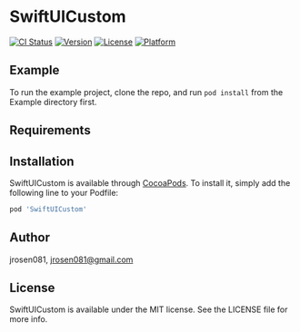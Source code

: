 # SwiftUICustom

[![CI Status](https://img.shields.io/travis/jrosen081/SwiftUICustom.svg?style=flat)](https://travis-ci.org/jrosen081/SwiftUICustom)
[![Version](https://img.shields.io/cocoapods/v/SwiftUICustom.svg?style=flat)](https://cocoapods.org/pods/SwiftUICustom)
[![License](https://img.shields.io/cocoapods/l/SwiftUICustom.svg?style=flat)](https://cocoapods.org/pods/SwiftUICustom)
[![Platform](https://img.shields.io/cocoapods/p/SwiftUICustom.svg?style=flat)](https://cocoapods.org/pods/SwiftUICustom)

## Example

To run the example project, clone the repo, and run `pod install` from the Example directory first.

## Requirements

## Installation

SwiftUICustom is available through [CocoaPods](https://cocoapods.org). To install
it, simply add the following line to your Podfile:

```ruby
pod 'SwiftUICustom'
```

## Author

jrosen081, jrosen081@gmail.com

## License

SwiftUICustom is available under the MIT license. See the LICENSE file for more info.
